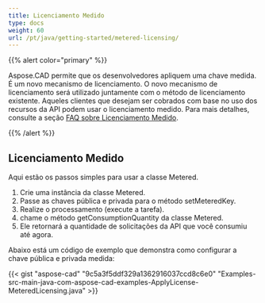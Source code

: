 ```yaml
---
title: Licenciamento Medido
type: docs
weight: 60
url: /pt/java/getting-started/metered-licensing/
---
```


{{% alert color="primary" %}} 

Aspose.CAD permite que os desenvolvedores apliquem uma chave medida. É um novo mecanismo de licenciamento. O novo mecanismo de licenciamento será utilizado juntamente com o método de licenciamento existente. Aqueles clientes que desejam ser cobrados com base no uso dos recursos da API podem usar o licenciamento medido. Para mais detalhes, consulte a seção [FAQ sobre Licenciamento Medido](https://purchase.aspose.com/faqs/licensing/metered).

{{% /alert %}} 
## **Licenciamento Medido**
Aqui estão os passos simples para usar a classe Metered.

1. Crie uma instância da classe Metered.
1. Passe as chaves pública e privada para o método setMeteredKey.
1. Realize o processamento (execute a tarefa).
1. chame o método getConsumptionQuantity da classe Metered.
1. Ele retornará a quantidade de solicitações da API que você consumiu até agora.

Abaixo está um código de exemplo que demonstra como configurar a chave pública e privada medida:

{{< gist "aspose-cad" "9c5a3f5ddf329a1362916037ccd8c6e0" "Examples-src-main-java-com-aspose-cad-examples-ApplyLicense-MeteredLicensing.java" >}}
